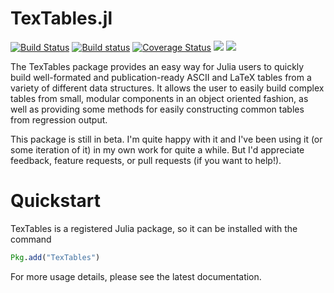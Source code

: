 # TexTables.jl

[![Build Status](https://travis-ci.org/jacobadenbaum/TexTables.jl.svg?branch=master)](https://travis-ci.org/jacobadenbaum/TexTables.jl)
[![Build status](https://ci.appveyor.com/api/projects/status/5a5w5ucqscscr5bl?svg=true)](https://ci.appveyor.com/project/jacobadenbaum/textables-jl)
[![Coverage Status](https://coveralls.io/repos/github/jacobadenbaum/TexTables.jl/badge.svg?branch=master)](https://coveralls.io/github/jacobadenbaum/TexTables.jl?branch=master)
[![](https://img.shields.io/badge/docs-stable-blue.svg)](https://jacobadenbaum.github.io/TexTables.jl/stable)
[![](https://img.shields.io/badge/docs-latest-blue.svg)](https://jacobadenbaum.github.io/TexTables.jl/latest)

The TexTables package provides an easy way for Julia users to quickly
build well-formated and publication-ready ASCII and LaTeX tables from a
variety of different data structures.  It allows the user to easily
build complex tables from small, modular components in an object
oriented fashion, as well as providing some methods for easily
constructing common tables from regression output.

This package is still in beta.  I'm quite happy with it and I've been
using it (or some iteration of it) in my own work for quite a while.
But I'd appreciate feedback, feature requests, or pull requests (if you
want to help!).

# Quickstart

TexTables is a registered Julia package, so it can be installed with the command
```julia
Pkg.add("TexTables")
```
For more usage details, please see the latest documentation.
